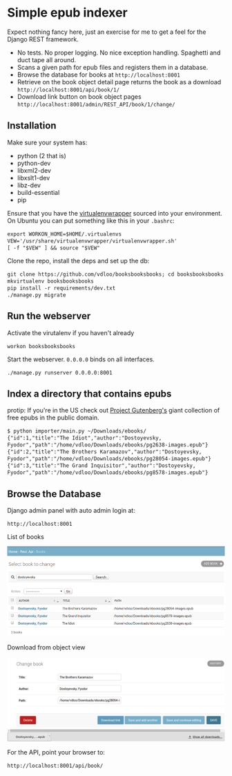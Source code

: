 Simple epub indexer
===================

Expect nothing fancy here, just an exercise for me to get a feel for the Django REST framework. 

- No tests. No proper logging. No nice exception handling. Spaghetti and duct tape all around.
- Scans a given path for epub files and registers them in a database.
- Browse the database for books at ```http://localhost:8001```
- Retrieve on the book object detail page returns the book as a download ```http://localhost:8001/api/book/1/```
- Download link button on book object pages ```http://localhost:8001/admin/REST_API/book/1/change/```


Installation
-------------

Make sure your system has:
- python (2 that is)
- python-dev
- libxml2-dev
- libxslt1-dev
- libz-dev
- build-essential
- pip


Ensure that you have the [virtualenvwrapper](https://virtualenvwrapper.readthedocs.org/en/latest/install.html) sourced into your environment.
On Ubuntu you can put something like this in your ```.bashrc```:
```
export WORKON_HOME=$HOME/.virtualenvs
VEW='/usr/share/virtualenvwrapper/virtualenvwrapper.sh'
[ -f "$VEW" ] && source "$VEW"
```


Clone the repo, install the deps and set up the db:
```
git clone https://github.com/vdloo/booksbooksbooks; cd booksbooksbooks
mkvirtualenv booksbooksbooks
pip install -r requirements/dev.txt
./manage.py migrate
```


Run the webserver
-----------------
Activate the virutalenv if you haven't already
```
workon booksbooksbooks
```

Start the webserver. ```0.0.0.0``` binds on all interfaces.
```
./manage.py runserver 0.0.0.0:8001
```

Index a directory that contains epubs
-------------------------------------
protip: If you're in the US check out [Project Gutenberg's](https://www.gutenberg.org/) giant collection of free epubs in the public domain.

```
$ python importer/main.py ~/Downloads/ebooks/
{"id":1,"title":"The Idiot","author":"Dostoyevsky, Fyodor","path":"/home/vdloo/Downloads/ebooks/pg2638-images.epub"}
{"id":2,"title":"The Brothers Karamazov","author":"Dostoyevsky, Fyodor","path":"/home/vdloo/Downloads/ebooks/pg28054-images.epub"}
{"id":3,"title":"The Grand Inquisitor","author":"Dostoyevsky, Fyodor","path":"/home/vdloo/Downloads/ebooks/pg8578-images.epub"}
```

Browse the Database
-------------------

Django admin panel with auto admin login at:
```
http://localhost:8001
```

List of books
<p align="center">
  <img src="https://raw.githubusercontent.com/vdloo/booksbooksbooks/master/docs/screenshots/list.png" alt="List of books"/>
</p>

Download from object view
<p align="center">
  <img src="https://raw.githubusercontent.com/vdloo/booksbooksbooks/master/docs/screenshots/download.png" alt="Download from object view"/>
</p>


For the API, point your browser to:
```
http://localhost:8001/api/book/
```
